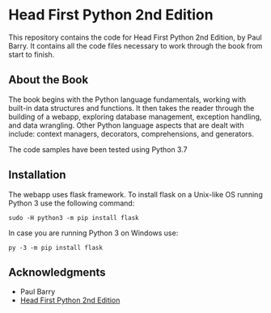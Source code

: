 # Head First Python 2nd Edition

This repository contains the code for Head First Python 2nd Edition, by Paul Barry. It contains all the code files necessary to work through the book from start to finish.

## About the Book
The book begins with the Python language fundamentals, working with built-in data structures and functions. It then takes the reader through the building of a webapp, exploring database management, exception handling, and data wrangling. Other Python language aspects that are dealt with include: context managers, decorators, comprehensions, and generators.

The code samples have been tested using Python 3.7

## Installation

The webapp uses flask framework. To install flask on a Unix-like
OS running Python 3 use the following command:

```
sudo -H python3 -m pip install flask
```

In case you are running Python 3 on Windows use:

```
py -3 -m pip install flask
```

## Acknowledgments

* Paul Barry
* [Head First Python 2nd Edition](https://www.oreilly.com/library/view/head-first-python/9781491919521/)

